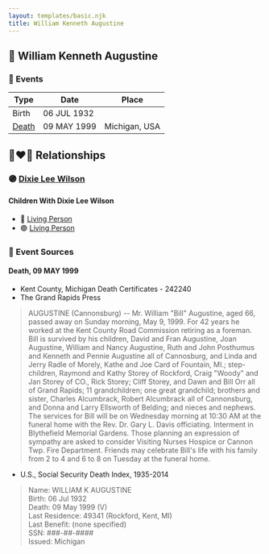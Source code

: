 ```yaml
---
layout: templates/basic.njk
title: William Kenneth Augustine
---
```

## 🔵 William Kenneth Augustine

### 📆 Events

Type | Date | Place
------ | ------ | ------
Birth | 06 JUL 1932 |
[Death](#event-1) | 09 MAY 1999 | Michigan, USA

## 👩‍❤️‍👨 Relationships

### 🟣 [Dixie Lee Wilson](/people/8/87584724)

#### Children With Dixie Lee Wilson
* 🔵 [Living Person](/people/1/12835222)
* 🟣 [Living Person](/people/6/69397775)
### 📰 Event Sources

#### <a id="event-1"></a> Death, 09 MAY 1999
* Kent County, Michigan Death Certificates  - 242240
* The Grand Rapids Press
>   
  > AUGUSTINE (Cannonsburg) -- Mr. William "Bill" Augustine, aged 66, passed away on Sunday morning, May 9, 1999. For 42 years he worked at the Kent County Road Commission retiring as a foreman. Bill is survived by his children, David and Fran Augustine, Joan Augustine, William and Nancy Augustine, Ruth and John Posthumus and Kenneth and Pennie Augustine all of Cannosburg, and Linda and Jerry Radle of Morely, Kathe and Joe Card of Fountain, MI.; step-children, Raymond and Kathy Storey of Rockford, Craig "Woody" and Jan Storey of CO., Rick Storey; Cliff Storey, and Dawn and Bill Orr all of Grand Rapids; 11 grandchildren; one great grandchild; brothers and sister, Charles Alcumbrack, Robert Alcumbrack all of Cannonsburg, and Donna and Larry Ellsworth of Belding; and nieces and nephews. The services for Bill will be on Wednesday morning at 10:30 AM at the funeral home with the Rev. Dr. Gary L. Davis officiating. Interment in Blythefield Memorial Gardens. Those planning an expression of sympathy are asked to consider Visiting Nurses Hospice or Cannon Twp. Fire Department. Friends may celebrate Bill's life with his family from 2 to 4 and 6 to 8 on Tuesday at the funeral home.
* U.S., Social Security Death Index, 1935-2014
>   
  > Name: WILLIAM K AUGUSTINE  
  > Birth: 06 Jul 1932  
  > Death: 09 May 1999 (V)  
  > Last Residence: 49341 (Rockford, Kent, MI)  
  > Last Benefit: (none specified)  
  > SSN: ###-##-####  
  > Issued: Michigan